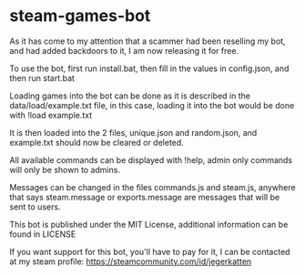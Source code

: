 # steam-games-bot

As it has come to my attention that a scammer had been reselling my bot, and had added backdoors to it, I am now releasing it for free.


To use the bot, first run install.bat, then fill in the values in config.json, and then run start.bat


Loading games into the bot can be done as it is described in the data/load/example.txt file, in this case, loading it into the bot would be done with !load example.txt


It is then loaded into the 2 files, unique.json and random.json, and example.txt should now be cleared or deleted.


All available commands can be displayed with !help, admin only commands will only be shown to admins.


Messages can be changed in the files commands.js and steam.js, anywhere that says steam.message or exports.message are messages that will be sent to users.


This bot is published under the MIT License, additional information can be found in LICENSE

If you want support for this bot, you'll have to pay for it, I can be contacted at my steam profile: https://steamcommunity.com/id/jegerkatten
